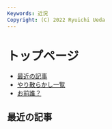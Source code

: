 ```yaml
---
Keywords: 近況
Copyright: (C) 2022 Ryuichi Ueda
---
```


# トップページ

* [最近の記事](#latest)
* [やり散らかし一覧](#activity)
* [お前誰？](/?page=news)


<div class="row">
    <div class="col-md-12">
        <h2 id="latest">最近の記事</h2>
        <!--TOP10-->
    </div>
</div>
